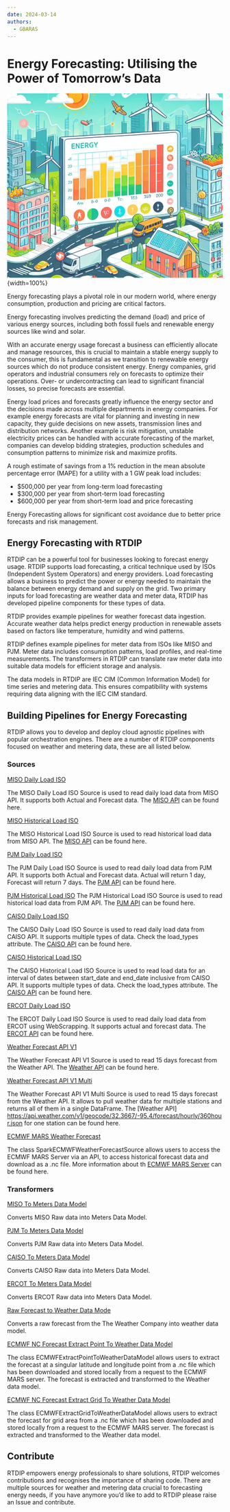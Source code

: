 ```yaml
---
date: 2024-03-14
authors:
  - GBARAS
---
```


# Energy Forecasting: Utilising the Power of Tomorrow’s Data

![EnergyForecastingImage](../images/energy-forecasting.png){width=100%} 

Energy forecasting plays a pivotal role in our modern world, where energy consumption, production and pricing are critical factors. 

Energy forecasting involves predicting the demand (load) and price of various energy sources, including both fossil fuels and renewable energy sources like wind and solar.

With an accurate energy usage forecast a business can efficiently allocate and manage resources, this is crucial to maintain a stable energy supply to the consumer, this is fundamental as we transition to renewable energy sources which do not produce consistent energy. Energy companies, grid operators and industrial consumers rely on forecasts to optimize their operations. Over- or undercontracting can lead to significant financial losses, so precise forecasts are essential.

Energy load prices and forecasts greatly influence the energy sector and the decisions made across multiple departments in energy companies.  For example energy forecasts are vital for planning and investing in new capacity, they guide decisions on new assets,  transmission lines and distribution networks. Another example is risk mitigation, unstable electricity prices can be handled with accurate forecasting of the market, companies can develop bidding strategies, production schedules and consumption patterns to minimize risk and maximize profits.

A rough estimate of savings from a 1% reduction in the mean absolute percentage error (MAPE) for a utility with a 1 GW peak load includes: 

-	$500,000 per year from long-term load forecasting
-	$300,000 per year from short-term load forecasting
-	$600,000 per year from short-term load and price forecasting

Energy Forecasting allows for significant cost avoidance due to better price forecasts and risk management.

## Energy Forecasting with RTDIP

RTDIP can be a powerful tool for businesses looking to forecast energy usage. RTDIP supports load forecasting, a critical technique used by ISOs (Independent System Operators) and energy providers. Load forecasting allows a business to predict the power or energy needed to maintain the balance between energy demand and supply on the grid. Two primary inputs for load forecasting are weather data and meter data, RTDIP has developed pipeline components for these types of data.

RTDIP provides example pipelines for weather forecast data ingestion. Accurate weather data helps predict energy production in renewable assets based on factors like temperature, humidity and wind patterns.

RTDIP defines example pipelines for meter data from ISOs like MISO and PJM. Meter data includes consumption patterns, load profiles, and real-time measurements. The transformers in RTDIP can translate raw meter data into suitable data models for efficient storage and analysis.

The data models in RTDIP are IEC CIM (Common Information Model) for time series and metering data. This ensures compatibility with systems requiring data aligning with the IEC CIM standard.

## Building Pipelines for Energy Forecasting

RTDIP allows you to develop and deploy cloud agnostic pipelines with popular orchestration engines. There are a number of RTDIP components focused on weather and metering data, these are all listed below.

### Sources

[MISO Daily Load ISO](https://www.rtdip.io/sdk/code-reference/pipelines/sources/spark/iso/miso_daily_load_iso/)

The MISO Daily Load ISO Source is used to read daily load data from MISO API. It supports both Actual and Forecast data. The [MISO API](https://docs.misoenergy.org/marketreports/) can be found here.

[MISO Historical Load ISO](https://www.rtdip.io/sdk/code-reference/pipelines/sources/spark/iso/miso_historical_load_iso/)

The MISO Historical Load ISO Source is used to read historical load data from MISO API. The [MISO API](https://docs.misoenergy.org/marketreports/) can be found here.

[PJM Daily Load ISO](https://www.rtdip.io/sdk/code-reference/pipelines/sources/spark/iso/pjm_daily_load_iso/)	

The PJM Daily Load ISO Source is used to read daily load data from PJM API. It supports both Actual and Forecast data. Actual will return 1 day, Forecast will return 7 days. The [PJM API](https://api.pjm.com/api/v1/) can be found here. 

[PJM Historical Load ISO](https://www.rtdip.io/sdk/code-reference/pipelines/sources/spark/iso/pjm_historical_load_iso/)
The PJM Historical Load ISO Source is used to read historical load data from PJM API. The [PJM API](https://api.pjm.com/api/v1/) can be found here. 

[CAISO Daily Load ISO](https://www.rtdip.io/sdk/code-reference/pipelines/sources/spark/iso/caiso_daily_load_iso/)

The CAISO Daily Load ISO Source is used to read daily load data from CAISO API. It supports multiple types of data. Check the load_types attribute. The [CAISO API](http://oasis.caiso.com/oasisapi) can be found here. 

[CAISO Historical Load ISO](https://www.rtdip.io/sdk/code-reference/pipelines/sources/spark/iso/caiso_historical_load_iso/)

The CAISO Historical Load ISO Source is used to read load data for an interval of dates between start_date and end_date inclusive from CAISO API. It supports multiple types of data. Check the load_types attribute. The [CAISO API](http://oasis.caiso.com/oasisapi) can be found here. 

[ERCOT Daily Load ISO](https://www.rtdip.io/sdk/code-reference/pipelines/sources/spark/iso/ercot_daily_load_iso/)

The ERCOT Daily Load ISO Source is used to read daily load data from ERCOT using WebScrapping. It supports actual and forecast data. The [ERCOT API](https://mis.ercot.com) can be found here. 

[Weather Forecast API V1](https://www.rtdip.io/sdk/code-reference/pipelines/sources/spark/the_weather_company/weather_forecast_api_v1/)		

The Weather Forecast API V1 Source is used to read 15 days forecast from the Weather API. The [Weather API](https://api.weather.com/v1/geocode/32.3667/-95.4/forecast/hourly/360hour.json) can be found here.

[Weather Forecast API V1 Multi](https://www.rtdip.io/sdk/code-reference/pipelines/sources/spark/the_weather_company/weather_forecast_api_v1_multi/)	

The Weather Forecast API V1 Multi Source is used to read 15 days forecast from the Weather API. It allows to pull weather data for multiple stations and returns all of them in a single DataFrame. The [Weather API] https://api.weather.com/v1/geocode/32.3667/-95.4/forecast/hourly/360hour.json for one station can be found here.

[ECMWF MARS Weather Forecast](https://www.rtdip.io/sdk/code-reference/pipelines/sources/spark/ecmwf/weather_forecast/)

The class SparkECMWFWeatherForecastSource allows users to access the ECMWF MARS Server via an API, to access historical forecast data and download as a .nc file. More information about th [ECMWF MARS Server](https://confluence.ecmwf.int/display/UDOC/MARS+user+documentation) can be found here.


### Transformers

[MISO To Meters Data Model](https://www.rtdip.io/sdk/code-reference/pipelines/transformers/spark/iso/miso_to_mdm/)

Converts MISO Raw data into Meters Data Model.

[PJM To Meters Data Model](https://www.rtdip.io/sdk/code-reference/pipelines/transformers/spark/iso/pjm_to_mdm/)

Converts PJM Raw data into Meters Data Model.

[CAISO To Meters Data Model](https://www.rtdip.io/sdk/code-reference/pipelines/transformers/spark/iso/caiso_to_mdm/)

Converts CAISO Raw data into Meters Data Model.

[ERCOT To Meters Data Model](https://www.rtdip.io/sdk/code-reference/pipelines/transformers/spark/iso/ercot_to_mdm/)

Converts ERCOT Raw data into Meters Data Model.

[Raw Forecast to Weather Data Mode](https://www.rtdip.io/sdk/code-reference/pipelines/transformers/spark/the_weather_company/raw_forecast_to_weather_data_model/)

Converts a raw forecast from the The Weather Company into weather data model.

[ECMWF NC Forecast Extract Point To Weather Data Model](https://www.rtdip.io/sdk/code-reference/pipelines/transformers/spark/ecmwf/nc_extractpoint_to_weather_data_model/)

The class ECMWFExtractPointToWeatherDataModel allows users to extract the forecast at a singular latitude and longitude point from a .nc file which has been downloaded and stored locally from a request to the ECMWF MARS server. The forecast is extracted and transformed to the Weather data model.

[ECMWF NC Forecast Extract Grid To Weather Data Model](https://www.rtdip.io/sdk/code-reference/pipelines/transformers/spark/ecmwf/nc_extractgrid_to_weather_data_model/)

The class ECMWFExtractGridToWeatherDataModel allows users to extract the forecast for grid area from a .nc file which has been downloaded and stored locally from a request to the ECMWF MARS server. The forecast is extracted and transformed to the Weather data model.


## Contribute 

RTDIP empowers energy professionals to share solutions, RTDIP welcomes contributions and recognises the importance of sharing code. There are multiple sources for weather and metering data crucial to forecasting energy needs, if you have anymore you’d like to add to RTDIP please raise an Issue and contribute.
 
